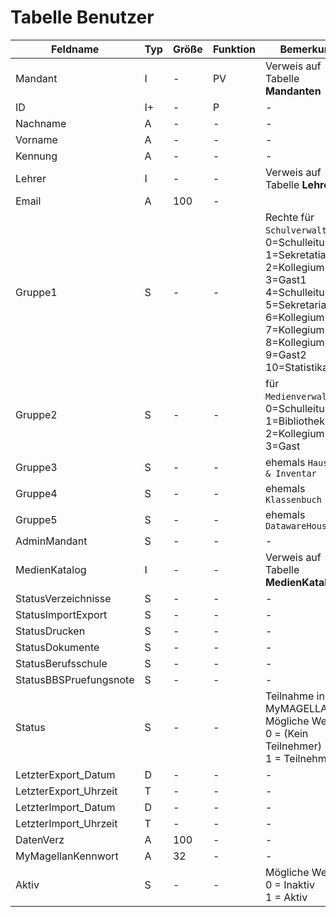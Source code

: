 
# Tabelle Benutzer


Feldname               | Typ | Größe | Funktion | Bemerkung
---------------------- | --- | ----- | -------- | ---------
Mandant                | I   | -     | PV       | Verweis auf Tabelle **Mandanten**
ID                     | I+  | -     | P        | -
Nachname               | A   | -     | -        | -
Vorname                | A   | -     | -        | -
Kennung                | A   | -     | -        | -
Lehrer                 | I   | -     | -        | Verweis auf Tabelle **Lehrer**
Email                  | A   | 100   | -        |
Gruppe1                | S   | -     | -        | Rechte für `Schulverwaltung`:<br/>0=Schulleitung1<br/>1=Sekretatiat1<br/>2=Kollegium1<br/>3=Gast1<br/>4=Schulleitung2<br/>5=Sekretariat2<br/>6=Kollegium2<br/>7=Kollegium3<br/>8=Kollegium4<br/>9=Gast2<br/>10=Statistikadmin
Gruppe2                | S   | -     | -        |für `Medienverwaltung`:<br/>0=Schulleitung<br/>1=Bibliothekar<br/>2=Kollegium<br/>3=Gast
Gruppe3                | S   | -     | -        | ehemals `Haushalt & Inventar`
Gruppe4                | S   | -     | -        | ehemals `Klassenbuch`
Gruppe5                | S   | -     | -        | ehemals `DatawareHouse`
AdminMandant           | S   | -     | -        | -
MedienKatalog          | I   | -     | -        | Verweis auf Tabelle **MedienKataloge**
StatusVerzeichnisse    | S   | -     | -        | -
StatusImportExport     | S   | -     | -        | -
StatusDrucken          | S   | -     | -        | -
StatusDokumente        | S   | -     | -        | -
StatusBerufsschule     | S   | -     | -        | -
StatusBBSPruefungsnote | S   | -     | -        | -
Status                 | S   | -     | -        | Teilnahme in MyMAGELLAN. Mögliche Werte:<br>0 = (Kein Teilnehmer)<br>1 = Teilnehmer
LetzterExport_Datum    | D   | -     | -        | -
LetzterExport_Uhrzeit  | T   | -     | -        | -
LetzterImport_Datum    | D   | -     | -        | -
LetzterImport_Uhrzeit  | T   | -     | -        | -
DatenVerz              | A   | 100   | -        | -
MyMagellanKennwort     | A   | 32    | -        | -
Aktiv                  | S   | -     | -        | Mögliche Werte:<br>0 = Inaktiv<br>1 = Aktiv


